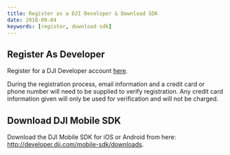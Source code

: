 ```yaml
---
title: Register as a DJI Developer & Download SDK
date: 2018-09-04
keywords: [register, download sdk]
---
```


## Register As Developer

Register for a DJI Developer account [here](https://account.dji.com/register?appId=dji_sdk&backUrl=https%3A%2F%2Fdeveloper.dji.com%2Fuser&locale=en_US). 

During the registration process, email information and a credit card or phone number will need to be supplied to verify registration. Any credit card information given will only be used for verification and will not be charged. 

## Download DJI Mobile SDK

Download the DJI Mobile SDK for iOS or Android from here: <a href="http://developer.dji.com/mobile-sdk/downloads" target="_blank">http://developer.dji.com/mobile-sdk/downloads</a>.
